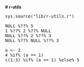 <b># r-utils</b>

<pre>
sys.source("lib/r-utils.r")

NULL %??% 5
1 %??% 2 %??% NULL
NULL %??% 2 %??% 3
NULL %??% NULL %??% 3

a <- 2
4 %if% (a == 1)
c(1:3) %if% (a == 1) %else% 5
</pre>
